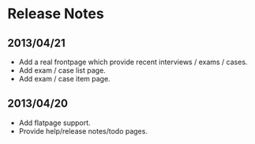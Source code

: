 Release Notes
====

## 2013/04/21

* Add a real frontpage which provide recent interviews / exams / cases.
* Add exam / case list page.
* Add exam / case item page.

## 2013/04/20

* Add flatpage support.
* Provide help/release notes/todo pages.
